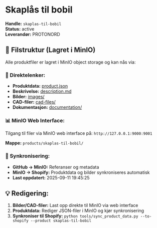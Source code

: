 # Skaplås til bobil

**Handle:** `skaplas-til-bobil`  
**Status:** active  
**Leverandør:** PROTONORD

## 📁 Filstruktur (Lagret i MinIO)

Alle produktfiler er lagret i MinIO object storage og kan nås via:

### 🔗 Direktelenker:
- **Produktdata:** [product.json](http://127.0.0.1:9000/products/skaplas-til-bobil/product.json)
- **Beskrivelse:** [description.md](http://127.0.0.1:9000/products/skaplas-til-bobil/description.md)
- **Bilder:** [images/](http://127.0.0.1:9000/products/skaplas-til-bobil/images/)
- **CAD-filer:** [cad-files/](http://127.0.0.1:9000/products/skaplas-til-bobil/cad-files/)
- **Dokumentasjon:** [documentation/](http://127.0.0.1:9000/products/skaplas-til-bobil/documentation/)

### 📊 MinIO Web Interface:
Tilgang til filer via MinIO web interface på:
`http://127.0.0.1:9000:9001`

**Mappe:** `products/skaplas-til-bobil/`

### 🔄 Synkronisering:
- **GitHub → MinIO:** Referanser og metadata
- **MinIO → Shopify:** Produktdata og bilder synkroniseres automatisk
- **Last oppdatert:** 2025-09-11 19:45:25

## 💡 Redigering:
1. **Bilder/CAD-filer:** Last opp direkte til MinIO via web interface
2. **Produktdata:** Rediger JSON-filer i MinIO og kjør synkronisering
3. **Synkroniser til Shopify:** `python tools/sync_product_data.py --to-shopify --product skaplas-til-bobil`

